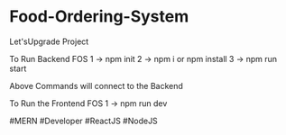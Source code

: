 # Food-Ordering-System
Let'sUpgrade Project


To Run Backend FOS 
1 -> npm init
2 -> npm i or npm install
3 -> npm run start

Above Commands will connect to the Backend


To Run the Frontend FOS
1 -> npm run dev

#MERN #Developer #ReactJS #NodeJS
